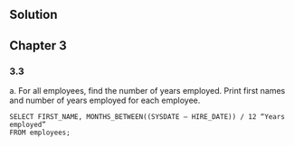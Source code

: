 ## Solution

## Chapter 3

### 3.3

a. For all employees, find the number of years employed. Print first names and number of years
employed for each employee.

```
SELECT FIRST_NAME, MONTHS_BETWEEN((SYSDATE – HIRE_DATE)) / 12 “Years employed”
FROM employees;

```

